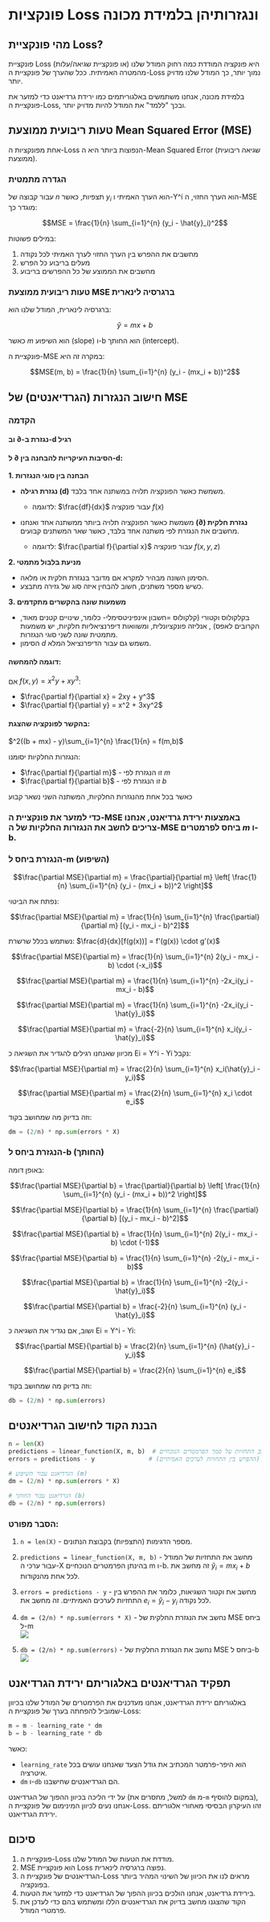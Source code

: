 # פונקציות Loss ונגזרותיהן בלמידת מכונה

## מהי פונקציית Loss?

פונקציית Loss (או פונקציית שגיאה/עלות) היא פונקציה המודדת כמה רחוק המודל שלנו מהמטרה האמיתית. ככל שהערך של פונקציית ה-Loss נמוך יותר, כך המודל שלנו מדויק יותר.

בלמידת מכונה, אנחנו משתמשים באלגוריתמים כמו ירידת גרדיאנט כדי למזער את פונקציית ה-Loss, ובכך "ללמד" את המודל להיות מדויק יותר.

## טעות ריבועית ממוצעת Mean Squared Error (MSE)

אחת מפונקציות ה-Loss הנפוצות ביותר היא ה-Mean Squared Error (שגיאה ריבועית ממוצעת).

### הגדרה מתמטית

עבור קבוצה של $n$ תצפיות, כאשר $y_i$ הוא הערך האמיתי ו-Y^i הוא הערך החזוי, ה-MSE מוגדר כך:

$$MSE = \frac{1}{n} \sum_{i=1}^{n} (y_i - \hat{y}_i)^2$$

במילים פשוטות:
1. מחשבים את ההפרש בין הערך החזוי לערך האמיתי לכל נקודה
2. מעלים בריבוע כל הפרש
3. מחשבים את הממוצע של כל ההפרשים בריבוע

### טעות ריבועית ממוצעת MSE ברגרסיה לינארית

ברגרסיה לינארית, המודל שלנו הוא:

$$\hat{y} = mx + b$$

כאשר $m$ הוא השיפוע (slope) ו-b הוא החותך (intercept).

פונקציית ה-MSE במקרה זה היא:

$$MSE(m, b) = \frac{1}{n} \sum_{i=1}^{n} (y_i - (mx_i + b))^2$$

## חישוב הנגזרות (הגרדיאנטים) של MSE

### הקדמה

#### נגזרת ב-∂ וב-d רגיל

#### הסיבות העיקריות להבחנה בין ∂ ל-d:

**1. הבחנה בין סוגי הנגזרות**
* **נגזרת רגילה (d)** משמשת כאשר הפונקציה תלויה במשתנה אחד בלבד.
  * לדוגמה: $\frac{df}{dx}$ עבור פונקציה $f(x)$
  
* **נגזרת חלקית (∂)** משמשת כאשר הפונקציה תלויה ביותר ממשתנה אחד ואנחנו מחשבים את הנגזרת לפי משתנה אחד בלבד, כאשר שאר המשתנים קבועים.
  * לדוגמה: $\frac{\partial f}{\partial x}$ עבור פונקציה $f(x,y,z)$

**2. מניעת בלבול מתמטי**
* הסימון השונה מבהיר למקרא אם מדובר בנגזרת חלקית או מלאה.
* כשיש מספר משתנים, חשוב להבחין איזה סוג של גזירה מתבצע.

**3. משמעות שונה בהקשרים מתקדמים**
* בקלקולוס וקטורי (קלקולוס =חשבון אינפיניטסימלי- כלומר, שינויים קטנים מאוד, הקרובים לאפס) , אנליזה פונקציונלית, ומשוואות דיפרנציאליות חלקיות, יש משמעות מתמטית שונה לשני סוגי הנגזרות.
* הסימון $d$ משמש גם עבור הדיפרנציאל המלא.

#### דוגמה להמחשה:

אם $f(x,y) = x^2y + xy^3$:

* $\frac{\partial f}{\partial x} = 2xy + y^3$
* $\frac{\partial f}{\partial y} = x^2 + 3xy^2$

#### בהקשר לפונקציה שהצגת:

$^2((b + mx) - y)\sum_{i=1}^{n} \frac{1}{n} = f(m,b)$

הנגזרות החלקיות יסומנו:
* $\frac{\partial f}{\partial m}$ - זו הנגזרת לפי $m$
* $\frac{\partial f}{\partial b}$ - זו הנגזרת לפי $b$

כאשר בכל אחת מהנגזרות החלקיות, המשתנה השני נשאר קבוע

### כדי למזער את פונקציית ה-MSE באמצעות ירידת גרדיאנט, אנחנו צריכים לחשב את הנגזרות החלקיות של ה-MSE ביחס לפרמטרים $m$ ו-b.

### הנגזרת ביחס ל-m (השיפוע)

$$\frac{\partial MSE}{\partial m} = \frac{\partial}{\partial m} \left[ \frac{1}{n} \sum_{i=1}^{n} (y_i - (mx_i + b))^2 \right]$$

נפתח את הביטוי:

$$\frac{\partial MSE}{\partial m} = \frac{1}{n} \sum_{i=1}^{n} \frac{\partial}{\partial m} [(y_i - mx_i - b)^2]$$

נשתמש בכלל שרשרת: $\frac{d}{dx}[f(g(x))] = f'(g(x)) \cdot g'(x)$

$$\frac{\partial MSE}{\partial m} = \frac{1}{n} \sum_{i=1}^{n} 2(y_i - mx_i - b) \cdot (-x_i)$$

$$\frac{\partial MSE}{\partial m} = \frac{1}{n} \sum_{i=1}^{n} -2x_i(y_i - mx_i - b)$$

$$\frac{\partial MSE}{\partial m} = \frac{1}{n} \sum_{i=1}^{n} -2x_i(y_i - \hat{y}_i)$$

$$\frac{\partial MSE}{\partial m} = \frac{-2}{n} \sum_{i=1}^{n} x_i(y_i - \hat{y}_i)$$

מכיוון שאנחנו רגילים להגדיר את השגיאה כ Ei = Y^i - Yi נקבל:

$$\frac{\partial MSE}{\partial m} = \frac{2}{n} \sum_{i=1}^{n} x_i(\hat{y}_i - y_i)$$

$$\frac{\partial MSE}{\partial m} = \frac{2}{n} \sum_{i=1}^{n} x_i \cdot e_i$$

וזה בדיוק מה שמחושב בקוד:

```python
dm = (2/n) * np.sum(errors * X)
```

### הנגזרת ביחס ל-b (החותך)

באופן דומה:

$$\frac{\partial MSE}{\partial b} = \frac{\partial}{\partial b} \left[ \frac{1}{n} \sum_{i=1}^{n} (y_i - (mx_i + b))^2 \right]$$

$$\frac{\partial MSE}{\partial b} = \frac{1}{n} \sum_{i=1}^{n} \frac{\partial}{\partial b} [(y_i - mx_i - b)^2]$$

$$\frac{\partial MSE}{\partial b} = \frac{1}{n} \sum_{i=1}^{n} 2(y_i - mx_i - b) \cdot (-1)$$

$$\frac{\partial MSE}{\partial b} = \frac{1}{n} \sum_{i=1}^{n} -2(y_i - mx_i - b)$$

$$\frac{\partial MSE}{\partial b} = \frac{1}{n} \sum_{i=1}^{n} -2(y_i - \hat{y}_i)$$

$$\frac{\partial MSE}{\partial b} = \frac{-2}{n} \sum_{i=1}^{n} (y_i - \hat{y}_i)$$

ושוב, אם נגדיר את השגיאה כ Ei = Y^i - Yi:

$$\frac{\partial MSE}{\partial b} = \frac{2}{n} \sum_{i=1}^{n} (\hat{y}_i - y_i)$$

$$\frac{\partial MSE}{\partial b} = \frac{2}{n} \sum_{i=1}^{n} e_i$$

וזה בדיוק מה שמחושב בקוד:

```python
db = (2/n) * np.sum(errors)
```

## הבנת הקוד לחישוב הגרדיאנטים

```python
n = len(X)
predictions = linear_function(X, m, b)  # חישוב התחזיות על סמך הפרמטרים הנוכחיים
errors = predictions - y               # חישוב השגיאות (ההפרש בין התחזיות לערכים האמיתיים)

# הגרדיאנט עבור השיפוע (m)
dm = (2/n) * np.sum(errors * X)

# הגרדיאנט עבור החותך (b)
db = (2/n) * np.sum(errors)
```

### הסבר מפורט:

1. `n = len(X)` - מספר הדגימות (התצפיות) בקבוצת הנתונים.

2. `predictions = linear_function(X, m, b)` - מחשב את התחזיות של המודל עבור ערכי ה-X בהינתן הפרמטרים הנוכחיים m ו-b. זה מחשב את $\hat{y}_i = mx_i + b$ לכל אחת מהנקודות.

3. `errors = predictions - y` - מחשב את וקטור השגיאות, כלומר את ההפרש בין התחזיות לערכים האמיתיים. זה מחשב את $e_i = \hat{y}_i - y_i$ לכל נקודה.

4. `dm = (2/n) * np.sum(errors * X)` - נחשב את הנגזרת החלקית של MSE ביחס ל-m <br/>
   <img src="formula4.jpg"/>

6. `db = (2/n) * np.sum(errors)` - נחשב את הנגזרת החלקית של MSE ביחס ל-b  <br/>
   <img src="formula5.jpg"/>

## תפקיד הגרדיאנטים באלגוריתם ירידת הגרדיאנט

באלגוריתם ירידת הגרדיאנט, אנחנו מעדכנים את הפרמטרים של המודל שלנו בכיוון שמוביל להפחתה בערך של פונקציית ה-Loss:

```python
m = m - learning_rate * dm
b = b - learning_rate * db
```

כאשר:
- `learning_rate` הוא היפר-פרמטר המכתיב את גודל הצעד שאנחנו עושים בכל איטרציה.
- `dm` ו-`db` הם הגרדיאנטים שחישבנו.

על ידי הליכה בכיוון ההפוך של הגרדיאנט (למשל, מחסרים את `dm` מ-`m` במקום להוסיף), אנחנו נעים לכיוון המינימום של פונקציית ה-Loss. זהו העיקרון הבסיסי מאחורי אלגוריתם ירידת הגרדיאנט.

## סיכום

1. פונקציית ה-Loss מודדת את הטעות של המודל שלנו.
2. MSE הוא פונקציית Loss נפוצה ברגרסיה לינארית.
3. הגרדיאנטים של פונקציית ה-Loss מראים לנו את הכיוון של השינוי המהיר ביותר בפונקציה.
4. בירידת גרדיאנט, אנחנו הולכים בכיוון ההפוך של הגרדיאנט כדי למזער את הטעות.
5. הקוד שהצגנו מחשב בדיוק את הגרדיאנטים הללו ומשתמש בהם כדי לעדכן את פרמטרי המודל.
